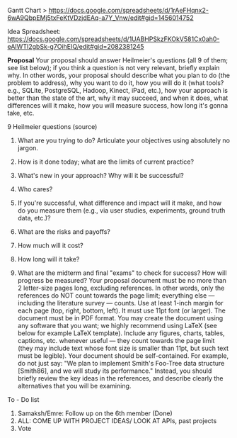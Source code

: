 Gantt Chart > https://docs.google.com/spreadsheets/d/1rAeFHqnx2-6wA9QbpEMj5txFeKtVDzjdEAq-a7Y_Vnw/edit#gid=1456014752


Idea Spreadsheet:
https://docs.google.com/spreadsheets/d/1UABHPSkzFKOkV581Cx0ah0-eAIWTI2gbSk-g7OihEIQ/edit#gid=2082381245

**Proposal**
Your proposal should answer Heilmeier's questions (all 9 of them; see list below); if you think a question is not very relevant, briefly explain why. In other words, your proposal should describe what you plan to do (the problem to address), why you want to do it, how you will do it (what tools? e.g., SQLite, PostgreSQL, Hadoop, Kinect, iPad, etc.), how your approach is better than the state of the art, why it may succeed, and when it does, what differences will it make, how you will measure success, how long it's gonna take, etc.

9 Heilmeier questions (source)

1. What are you trying to do? Articulate your objectives using absolutely no jargon.


2. How is it done today; what are the limits of current practice?


3. What's new in your approach? Why will it be successful?


4. Who cares?

5. If you're successful, what difference and impact will it make, and how do you measure them (e.g., via user studies, experiments, ground truth data, etc.)?


6. What are the risks and payoffs?


7. How much will it cost?


8. How long will it take?


9. What are the midterm and final "exams" to check for success? How will progress be measured?
Your proposal document must be no more than 2 letter-size pages long, excluding references. In other words, only the references do NOT count towards the page limit; everything else — including the literature survey — counts. Use at least 1-inch margin for each page (top, right, bottom, left).  It must use 11pt font (or larger). The document must be in PDF format. You may create the document using any software that you want; we highly recommend using LaTeX (see below for example LaTeX template). Include any figures, charts, tables, captions, etc. whenever useful — they count towards the page limit (they may include text whose font size is smaller than 11pt, but such text must be legible). Your document should be self-contained. For example, do not just say: "We plan to implement Smith's Foo-Tree data structure [Smith86], and we will study its performance." Instead, you should briefly review the key ideas in the references, and describe clearly the alternatives that you will be examining.



To - Do list

1. Samaksh/Emre: Follow up on the 6th member (Done)
2. ALL: COME UP WITH PROJECT IDEAS/ LOOK AT APIs, past projects
3. Vote 



